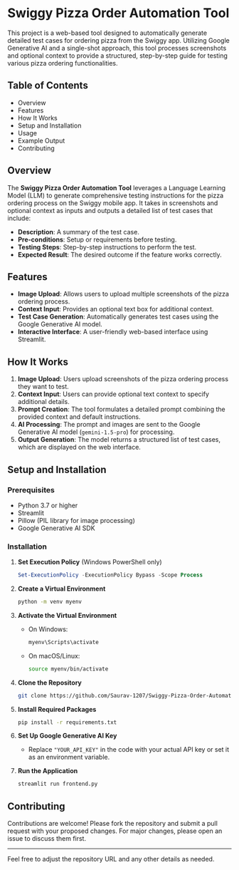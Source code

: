 # Swiggy Pizza Order Automation Tool

This project is a web-based tool designed to automatically generate detailed test cases for ordering pizza from the Swiggy app. Utilizing Google Generative AI and a single-shot approach, this tool processes screenshots and optional context to provide a structured, step-by-step guide for testing various pizza ordering functionalities.

## Table of Contents
- Overview
- Features
- How It Works
- Setup and Installation
- Usage
- Example Output
- Contributing

## Overview

The **Swiggy Pizza Order Automation Tool** leverages a Language Learning Model (LLM) to generate comprehensive testing instructions for the pizza ordering process on the Swiggy mobile app. It takes in screenshots and optional context as inputs and outputs a detailed list of test cases that include:

- **Description**: A summary of the test case.
- **Pre-conditions**: Setup or requirements before testing.
- **Testing Steps**: Step-by-step instructions to perform the test.
- **Expected Result**: The desired outcome if the feature works correctly.

## Features

- **Image Upload**: Allows users to upload multiple screenshots of the pizza ordering process.
- **Context Input**: Provides an optional text box for additional context.
- **Test Case Generation**: Automatically generates test cases using the Google Generative AI model.
- **Interactive Interface**: A user-friendly web-based interface using Streamlit.

## How It Works

1. **Image Upload**: Users upload screenshots of the pizza ordering process they want to test.
2. **Context Input**: Users can provide optional text context to specify additional details.
3. **Prompt Creation**: The tool formulates a detailed prompt combining the provided context and default instructions.
4. **AI Processing**: The prompt and images are sent to the Google Generative AI model (`gemini-1.5-pro`) for processing.
5. **Output Generation**: The model returns a structured list of test cases, which are displayed on the web interface.

## Setup and Installation

### Prerequisites

- Python 3.7 or higher
- Streamlit
- Pillow (PIL library for image processing)
- Google Generative AI SDK

### Installation

1. **Set Execution Policy** (Windows PowerShell only)
   ```powershell
   Set-ExecutionPolicy -ExecutionPolicy Bypass -Scope Process
   ```

2. **Create a Virtual Environment**
   ```bash
   python -m venv myenv
   ```

3. **Activate the Virtual Environment**
   - On Windows:
     ```bash
     myenv\Scripts\activate
     ```
   - On macOS/Linux:
     ```bash
     source myenv/bin/activate
     ```

4. **Clone the Repository**
   ```bash
   git clone https://github.com/Saurav-1207/Swiggy-Pizza-Order-Automation.git
   ```

5. **Install Required Packages**
   ```bash
   pip install -r requirements.txt
   ```

6. **Set Up Google Generative AI Key**
   - Replace `"YOUR_API_KEY"` in the code with your actual API key or set it as an environment variable.

7. **Run the Application**
   ```bash
   streamlit run frontend.py
   ```

## Contributing

Contributions are welcome! Please fork the repository and submit a pull request with your proposed changes. For major changes, please open an issue to discuss them first.

---

Feel free to adjust the repository URL and any other details as needed.
